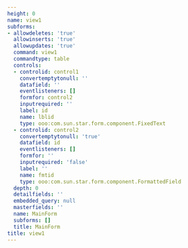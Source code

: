 ```yaml
---
height: 0
name: view1
subforms:
- allowdeletes: 'true'
  allowinserts: 'true'
  allowupdates: 'true'
  command: view1
  commandtype: table
  controls:
  - controlid: control1
    convertemptytonull: ''
    datafield: ''
    eventlisteners: []
    formfor: control2
    inputrequired: ''
    label: id
    name: lblid
    type: ooo:com.sun.star.form.component.FixedText
  - controlid: control2
    convertemptytonull: 'true'
    datafield: id
    eventlisteners: []
    formfor: ''
    inputrequired: 'false'
    label: ''
    name: fmtid
    type: ooo:com.sun.star.form.component.FormattedField
  depth: 0
  detailfields: ''
  embedded_query: null
  masterfields: ''
  name: MainForm
  subforms: []
  title: MainForm
title: view1
---
```


